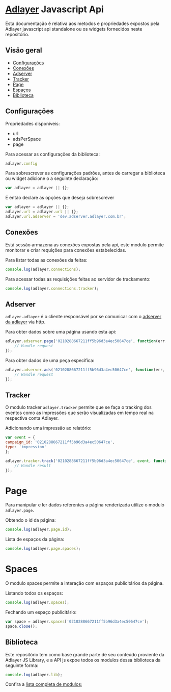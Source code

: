 # [Adlayer](http://adlayer.com.br) Javascript Api

Esta documentação é relativa aos metodos e propriedades expostos   pela Adlayer javascript api standalone ou os widgets fornecidos neste repositório.

## Visão geral
* [Configurações](https://github.com/adlayer/javascript-api#configurações)
* [Conexões](https://github.com/adlayer/javascript-api#conexões)
* [Adserver](https://github.com/adlayer/javascript-api#adserver)
* [Tracker](https://github.com/adlayer/javascript-api#tracker)
* [Page](https://github.com/adlayer/javascript-api#page)
* [Espaços](https://github.com/adlayer/javascript-api#spaces)
* [Biblioteca](https://github.com/adlayer/javascript-api#biblioteca)

## Configurações
Propriedades disponíveis:
* url
* adsPerSpace
* page

Para acessar as configurações da biblioteca:
```javascript
adlayer.config
```
Para sobrescrever as configurações padrões, antes de carregar a biblioteca ou widget adicione o a seguinte declaração:
```javascript
var adlayer = adlayer || {};
```
E então declare as opções que deseja sobrescrever
```javascript
var adlayer = adlayer || {};
adlayer.url = adlayer.url || {};
adlayer.url.adserver = 'dev.adserver.adlayer.com.br';
```

## Conexões
Está sessão armazena as conexões expostas pela api, este modulo permite monitorar e criar requições para conexões estabelecidas.

Para listar todas as conexões da feitas:
```javascript
console.log(adlayer.connections);
```

Para acessar todas as requisições feitas ao servidor de trackamento:
```javascript
console.log(adlayer.connections.tracker);
```

## Adserver
```adlayer.adlayer``` é o cliente responsável por se comunicar com o [adserver da adlayer](https://github.com/adlayer/adserver-api-docs) via http.

Para obter dados sobre uma página usando esta api:
```javascript
adlayer.adserver.page('0210288667211ff5b96d3a4ec50647ce', function(err, res){
	// Handle request
});
```

Para obter dados de uma peça específica:
```javascript
adlayer.adserver.ads('0210288667211ff5b96d3a4ec50647ce', function(err, res){
	// Handle request
});
```

## Tracker
O modulo tracker ```adlayer.tracker``` permite que se faça o tracking dos eventos como as impressões que serão visualizadas em tempo real na respectiva conta Adlayer.

Adicionando uma impressão ao relatório:
```javascript
var event = {
campaign_id: '0210288667211ff5b96d3a4ec50647ce',
type: 'impression'
};

adlayer.tracker.track('0210288667211ff5b96d3a4ec50647ce', event, function(err, res){
	// Handle result
});
```

# Page
Para manipular e ler dados referentes a página renderizada utilize o modulo ```adlayer.page```.

Obtendo o id da página:
```javascript
console.log(adlayer.page.id);
```

Lista de espaços da página:
```javascript
console.log(adlayer.page.spaces);
```

# Spaces

O modulo spaces permite a interação com espaços publicitários da página.

Listando todos os espaços:
```javascript
console.log(adlayer.spaces);
```

Fechando um espaço publicitário:
```javascript
var space = adlayer.spaces['0210288667211ff5b96d3a4ec50647ce'];
space.close();
```

## Biblioteca
Este repositório tem como base grande parte de seu conteúdo proviente da Adlayer JS Library, e a API js expoe todos os modulos dessa biblioteca da seguinte forma:

```javascript
console.log(adlayer.lib);
```

Confira a [lista completa de modulos](http://github.com/adlayer/javascript-library);

